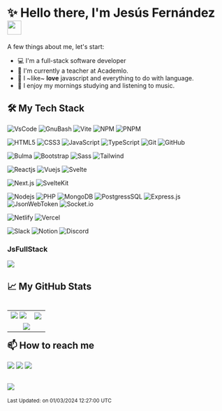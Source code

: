 # ✨ Hello there, I'm Jesús Fernández <img src="https://media.giphy.com/media/hvRJCLFzcasrR4ia7z/giphy.gif" width="32px">

A few things about me, let's start:

- 💻 I'm a full-stack software developer
- 🔭 I'm currently a teacher at Academlo.
- 🥰 I ~like~ **love** javascript and everything to do with language.
- 🌱 I enjoy my mornings studying and listening to music.

## 🛠️ My Tech Stack
![VsCode](https://img.shields.io/badge/-VsCode-black?style=flat-square&logo=visual-studio-code&logoColor=blue)
![GnuBash](https://img.shields.io/badge/-Bash-black?style=flat-square&logo=gnubash&logoColor=white)
![Vite](https://img.shields.io/badge/-Vite-black?style=flat-square&logo=vite)
![NPM](https://img.shields.io/badge/-npm-black?style=flat-square&logo=npm)
![PNPM](https://img.shields.io/badge/-pnpm-black?style=flat-square&logo=pnpm)

![HTML5](https://img.shields.io/badge/-HTML5-black?style=flat-square&logo=html5)
![CSS3](https://img.shields.io/badge/-CSS3-black?style=flat-square&logo=css3&logoColor=skyblue)
![JavaScript](https://img.shields.io/badge/-JavaScript-black?style=flat-square&logo=javascript)
![TypeScript](https://img.shields.io/badge/-TypeScript-black?style=flat-square&logo=typescript)
![Git](https://img.shields.io/badge/-Git-black?style=flat-square&logo=git)
![GitHub](https://img.shields.io/badge/-GitHub-black?style=flat-square&logo=github)

![Bulma](https://img.shields.io/badge/-Bulma-black?style=flat-square&logo=bulma)
![Bootstrap](https://img.shields.io/badge/-Bootstrap-black?style=flat-square&logo=bootstrap)
![Sass](https://img.shields.io/badge/-Sass-black?style=flat-square&logo=sass)
![Tailwind](https://img.shields.io/badge/-Tailwind-black?style=flat-square&logo=tailwindcss)

![Reactjs](https://img.shields.io/badge/-React-black?style=flat-square&logo=react)
![Vuejs](https://img.shields.io/badge/-Vue-black?style=flat-square&logo=vue.js)
![Svelte](https://img.shields.io/badge/-Svelte-black?style=flat-square&logo=svelte)

![Next.js](https://img.shields.io/badge/-Next.js-black?style=flat-square&logo=next.js)
![SvelteKit](https://img.shields.io/badge/-SvelteKit-black?style=flat-square&logo=svelte)

![Nodejs](https://img.shields.io/badge/-Nodejs-black?style=flat-square&logo=Node.js)
![PHP](https://img.shields.io/badge/-PHP-black?style=flat-square&logo=PHP)
![MongoDB](https://img.shields.io/badge/-MongoDB-black?style=flat-square&logo=mongodb)
![PostgressSQL](https://img.shields.io/badge/-PostgreSQL-black?style=flat-square&logo=postgresql)
![Express.js](https://img.shields.io/badge/-Express-black?style=flat-square&logo=express)
![JsonWebToken](https://img.shields.io/badge/-JsonWebToken-black?style=flat-square&logo=jsonwebtokens)
![Socket.io](https://img.shields.io/badge/-Socket-black?style=flat-square&logo=socket.io)

![Netlify](https://img.shields.io/badge/-Netlify-black?style=flat-square&logo=netlify)
![Vercel](https://img.shields.io/badge/-Vercel-black?style=flat-square&logo=vercel)

![Slack](https://img.shields.io/badge/-Slack-black?style=flat-square&logo=slack)
![Notion](https://img.shields.io/badge/-Notion-black?style=flat-square&logo=notion)
![Discord](https://img.shields.io/badge/-Discord-black?style=flat-square&logo=discord)

### JsFullStack

<img src="https://skillicons.dev/icons?i=js,ts,react,nodejs&perline=12" />


## 📈 My GitHub Stats

<table align="left">
  <tr>
    <td width="60%" align="center">
      <picture>
        <source srcset="https://github-readme-stats.vercel.app/api?username=jsfdz&show_icons=true&theme=radical" media="(prefers-color-scheme: dark)" />
        <source srcset="https://github-readme-stats.vercel.app/api?username=jsfdz&show_icons=true&theme=default" media="(prefers-color-scheme: light), (prefers-color-scheme: no-preference)" />
        <img src="https://github-readme-stats.vercel.app/api?username=jsfdz&show_icons=true" />
      </picture>
      <picture>
        <source srcset="https://github-readme-streak-stats.herokuapp.com/?user=jsfdz&theme=radical" media="(prefers-color-scheme: dark)" />
        <source srcset="https://github-readme-streak-stats.herokuapp.com/?user=jsfdz&theme=default" media="(prefers-color-scheme: light), (prefers-color-scheme: no-preference)" />
        <img src="https://github-readme-streak-stats.herokuapp.com/?user=jsfdz" />
      </picture>
    </td>
    <td width="40%" align="center">
      <picture>
        <source srcset="https://github-readme-stats.vercel.app/api/top-langs/?username=jsfdz&layout=compact&langs_count=8&theme=radical" media="(prefers-color-scheme: dark)" />
        <source srcset="https://github-readme-stats.vercel.app/api/top-langs/?username=jsfdz&layout=compact&langs_count=8&theme=default" media="(prefers-color-scheme: light), (prefers-color-scheme: no-preference)" />
        <img src="https://github-readme-stats.vercel.app/api/top-langs/?username=jsfdz&layout=compact&langs_count=8" />
      </picture>
    </td>
  </tr>
  <tr>
    <td width="100%" colspan="2" align="center">
      <picture>
        <source srcset="https://github-profile-trophy.vercel.app/?username=jsfdz&theme=radical&row=1&column=7&margin-h=15&margin-w=5" media="(prefers-color-scheme: dark)" />
        <source srcset="https://github-profile-trophy.vercel.app/?username=jsfdz&theme=default" media="(prefers-color-scheme: light), (prefers-color-scheme: no-preference)" />
        <img src="https://github-profile-trophy.vercel.app/?username=jsfdz" />
      </picture>
    </td>
  </tr>
</table>

## 📫 How to reach me
<p>
  <a href="mailto:jsfdzdev@gmail.com"><img src="https://img.shields.io/badge/-Gmail-black?style=flat-square&logo=Gmail"/></a>
  <a href="https://www.linkedin.com/in/jsfdz/"><img src="https://img.shields.io/badge/-LinkedIn-black?style=flat-square&logo=Linkedin&logoColor=blue"/></a>
  <a href="https://www.youtube.com/@jsfdz/"><img src="https://img.shields.io/badge/-YouTube-black?style=flat-square&logo=YouTube&logoColor=red"/></a>
</p>

## ![](https://komarev.com/ghpvc/?username=jsfdz&style=flat-square&color=000000&label=@jsfdz+Profile+Views)

<sub>Last Updated: on 01/03/2024 12:27:00 UTC</sub>
